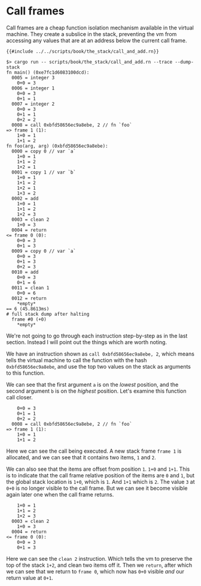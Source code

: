 # Call frames

Call frames are a cheap function isolation mechanism available in the virtual
machine. They create a subslice in the stack, preventing the vm from accessing
any values that are at an address below the current call frame.

```rust,noplaypen
{{#include ../../scripts/book/the_stack/call_and_add.rn}}
```

```text
$> cargo run -- scripts/book/the_stack/call_and_add.rn --trace --dump-stack
fn main() (0xe7fc1d6083100dcd):
  0005 = integer 3
    0+0 = 3
  0006 = integer 1
    0+0 = 3
    0+1 = 1
  0007 = integer 2
    0+0 = 3
    0+1 = 1
    0+2 = 2
  0008 = call 0xbfd58656ec9a8ebe, 2 // fn `foo`
=> frame 1 (1):
    1+0 = 1
    1+1 = 2
fn foo(arg, arg) (0xbfd58656ec9a8ebe):
  0000 = copy 0 // var `a`
    1+0 = 1
    1+1 = 2
    1+2 = 1
  0001 = copy 1 // var `b`
    1+0 = 1
    1+1 = 2
    1+2 = 1
    1+3 = 2
  0002 = add
    1+0 = 1
    1+1 = 2
    1+2 = 3
  0003 = clean 2
    1+0 = 3
  0004 = return
<= frame 0 (0):
    0+0 = 3
    0+1 = 3
  0009 = copy 0 // var `a`
    0+0 = 3
    0+1 = 3
    0+2 = 3
  0010 = add
    0+0 = 3
    0+1 = 6
  0011 = clean 1
    0+0 = 6
  0012 = return
    *empty*
== 6 (45.8613ms)
# full stack dump after halting
  frame #0 (+0)
    *empty*
```

We're not going to go through each instruction step-by-step as in the last
section. Instead I will point out the things which are worth noting.

We have an instruction shown as `call 0xbfd58656ec9a8ebe, 2`, which means tells
the virtual machine to call the function with the hash `0xbfd58656ec9a8ebe`, and
use the top two values on the stack as arguments to this function.

We can see that the first argument `a` is on the *lowest* position, and the
second argument `b` is on the *highest* position. Let's examine this function call closer.


```text
    0+0 = 3
    0+1 = 1
    0+2 = 2
  0008 = call 0xbfd58656ec9a8ebe, 2 // fn `foo`
=> frame 1 (1):
    1+0 = 1
    1+1 = 2
```

Here we can see the call being executed. A new stack frame `frame 1` is
allocated, and we can see that it contains two items, `1` and `2`.

We can also see that the items are offset from position `1`. `1+0` and `1+1`.
This is to indicate that the call frame relative position of the items are `0`
and `1`, but the global stack location is `1+0`, which is `1`. And `1+1` which
is `2`. The value `3` at `0+0` is no longer visible to the call frame. But we
can see it become visible again later one when the call frame returns.

```
    1+0 = 1
    1+1 = 2
    1+2 = 3
  0003 = clean 2
    1+0 = 3
  0004 = return
<= frame 0 (0):
    0+0 = 3
    0+1 = 3
```

Here we can see the `clean 2` instruction. Which tells the vm to preserve the
top of the stack `1+2`, and clean two items off it. Then we `return`, after
which we can see that we return to `frame 0`, which now has `0+0` visible *and*
our return value at `0+1`.

